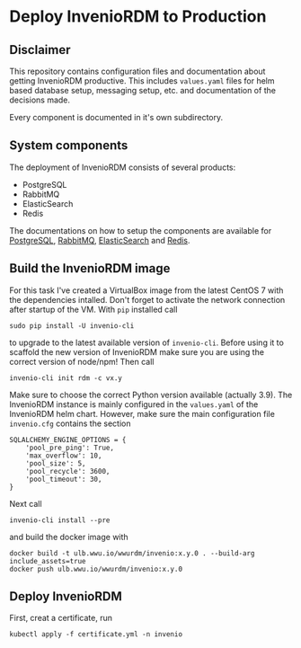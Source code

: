 # Deploy InvenioRDM to Production

## Disclaimer

This repository contains configuration files and documentation about getting InvenioRDM  productive. 
This includes `values.yaml` files for helm based database setup, messaging setup, etc. and documentation
of the decisions made.

Every component is documented in it's own subdirectory.

## System components

The deployment of InvenioRDM consists of several products:
- PostgreSQL
- RabbitMQ
- ElasticSearch
- Redis

The documentations on how to setup the components are available for 
[PostgreSQL](./PostgreSQL/README.md), [RabbitMQ](./RabbitMQ/README.md), 
[ElasticSearch](./ElasticSearch/README.md) and [Redis](./Redis/README.md).

## Build the InvenioRDM image

For this task I've created a VirtualBox image from the latest CentOS 7 with the 
dependencies intalled. Don't forget to activate the network connection after startup
of the VM.
With `pip` installed call
```shell
sudo pip install -U invenio-cli
```
to upgrade to the latest available version of `invenio-cli`. Before using it to scaffold
the new version of InvenioRDM make sure you are using the correct version of node/npm! Then call
```shell
invenio-cli init rdm -c vx.y
```
Make sure to choose the correct Python version available (actually 3.9).
The InvenioRDM instance is mainly configured in the `values.yaml` of the InvenioRDM helm chart. However, make sure 
the main configuration file `invenio.cfg` contains the section
```shell
SQLALCHEMY_ENGINE_OPTIONS = {
    'pool_pre_ping': True,
    'max_overflow': 10,
    'pool_size': 5,
    'pool_recycle': 3600,
    'pool_timeout': 30,	
}
```
Next call
```shell
invenio-cli install --pre
```
and build the docker image with
```shell
docker build -t ulb.wwu.io/wwurdm/invenio:x.y.0 . --build-arg include_assets=true
docker push ulb.wwu.io/wwurdm/invenio:x.y.0
```

## Deploy InvenioRDM

First, creat a certificate, run
```shell
kubectl apply -f certificate.yml -n invenio
```
